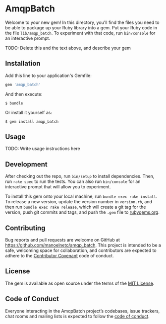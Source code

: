 # AmqpBatch

Welcome to your new gem! In this directory, you'll find the files you need to be able to package up your Ruby library into a gem. Put your Ruby code in the file `lib/amqp_batch`. To experiment with that code, run `bin/console` for an interactive prompt.

TODO: Delete this and the text above, and describe your gem

## Installation

Add this line to your application's Gemfile:

```ruby
gem 'amqp_batch'
```

And then execute:

    $ bundle

Or install it yourself as:

    $ gem install amqp_batch

## Usage

TODO: Write usage instructions here

## Development

After checking out the repo, run `bin/setup` to install dependencies. Then, run `rake spec` to run the tests. You can also run `bin/console` for an interactive prompt that will allow you to experiment.

To install this gem onto your local machine, run `bundle exec rake install`. To release a new version, update the version number in `version.rb`, and then run `bundle exec rake release`, which will create a git tag for the version, push git commits and tags, and push the `.gem` file to [rubygems.org](https://rubygems.org).

## Contributing

Bug reports and pull requests are welcome on GitHub at https://github.com/manoelneto/amqp_batch. This project is intended to be a safe, welcoming space for collaboration, and contributors are expected to adhere to the [Contributor Covenant](http://contributor-covenant.org) code of conduct.

## License

The gem is available as open source under the terms of the [MIT License](https://opensource.org/licenses/MIT).

## Code of Conduct

Everyone interacting in the AmqpBatch project’s codebases, issue trackers, chat rooms and mailing lists is expected to follow the [code of conduct](https://github.com/manoelneto/amqp_batch/blob/master/CODE_OF_CONDUCT.md).
